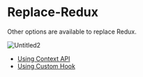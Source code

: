 # Replace-Redux
Other options are available to replace Redux.


![Untitled2](https://github.com/Rahul4dev/Replace-Redux/assets/114183358/ff946fd7-ea01-48e6-91d9-5747098c48bd)

  - [Using Context API]()
  - [Using Custom Hook]()

